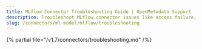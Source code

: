 ```yaml
---
title: MLflow Connector Troubleshooting Guide | OpenMetadata Support
description: Troubleshoot MLflow connector issues like access failure, tag mismatch, or lineage missing.
slug: /connectors/ml-model/mlflow/troubleshooting
---
```


{% partial file="/v1.7/connectors/troubleshooting.md" /%}
